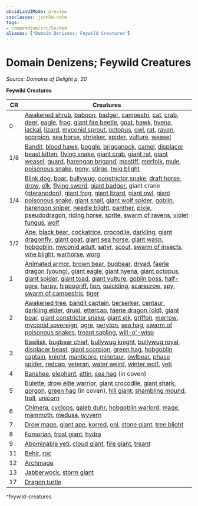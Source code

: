 ```yaml
---
obsidianUIMode: preview
cssclasses: json5e-note
tags:
- compendium/src/5e/dod
aliases: ["Domain Denizens; Feywild Creatures"]
---
```

# Domain Denizens; Feywild Creatures
*Source: Domains of Delight p. 20* 

**Feywild Creatures**

| CR | Creatures |
|----|-----------|
| 0 | [Awakened shrub](/3-Mechanics/CLI/bestiary/plant/awakened-shrub.md), [baboon](/3-Mechanics/CLI/bestiary/beast/baboon.md), [badger](/3-Mechanics/CLI/bestiary/beast/badger.md), [campestri](/3-Mechanics/CLI/bestiary/plant/campestri-wbtw.md), [cat](/3-Mechanics/CLI/bestiary/beast/cat.md), [crab](/3-Mechanics/CLI/bestiary/beast/crab.md), [deer](/3-Mechanics/CLI/bestiary/beast/deer.md), [eagle](/3-Mechanics/CLI/bestiary/beast/eagle.md), [frog](/3-Mechanics/CLI/bestiary/beast/frog.md), [giant fire beetle](/3-Mechanics/CLI/bestiary/beast/giant-fire-beetle.md), [goat](/3-Mechanics/CLI/bestiary/beast/goat.md), [hawk](/3-Mechanics/CLI/bestiary/beast/hawk.md), [hyena](/3-Mechanics/CLI/bestiary/beast/hyena.md), [jackal](/3-Mechanics/CLI/bestiary/beast/jackal.md), [lizard](/3-Mechanics/CLI/bestiary/beast/lizard.md), [myconid sprout](/3-Mechanics/CLI/bestiary/plant/myconid-sprout.md), [octopus](/3-Mechanics/CLI/bestiary/beast/octopus.md), [owl](/3-Mechanics/CLI/bestiary/beast/owl.md), [rat](/3-Mechanics/CLI/bestiary/beast/rat.md), [raven](/3-Mechanics/CLI/bestiary/beast/raven.md), [scorpion](/3-Mechanics/CLI/bestiary/beast/scorpion.md), [sea horse](/3-Mechanics/CLI/bestiary/beast/sea-horse.md), [shrieker](/3-Mechanics/CLI/bestiary/plant/shrieker.md), [spider](/3-Mechanics/CLI/bestiary/beast/spider.md), [vulture](/3-Mechanics/CLI/bestiary/beast/vulture.md), [weasel](/3-Mechanics/CLI/bestiary/beast/weasel.md) |
| 1/8 | [Bandit](/3-Mechanics/CLI/bestiary/humanoid/bandit.md), [blood hawk](/3-Mechanics/CLI/bestiary/beast/blood-hawk.md), [boggle](/3-Mechanics/CLI/bestiary/fey/boggle-mpmm.md), [brigganock](/3-Mechanics/CLI/bestiary/fey/brigganock-wbtw.md), [camel](/3-Mechanics/CLI/bestiary/beast/camel.md), [displacer beast kitten](/3-Mechanics/CLI/bestiary/monstrosity/displacer-beast-kitten-wbtw.md), [flying snake](/3-Mechanics/CLI/bestiary/beast/flying-snake.md), [giant crab](/3-Mechanics/CLI/bestiary/beast/giant-crab.md), [giant rat](/3-Mechanics/CLI/bestiary/beast/giant-rat.md), [giant weasel](/3-Mechanics/CLI/bestiary/beast/giant-weasel.md), [guard](/3-Mechanics/CLI/bestiary/humanoid/guard.md), [harengon brigand](/3-Mechanics/CLI/bestiary/humanoid/harengon-brigand-wbtw.md), [mastiff](/3-Mechanics/CLI/bestiary/beast/mastiff.md), [merfolk](/3-Mechanics/CLI/bestiary/humanoid/merfolk.md), [mule](/3-Mechanics/CLI/bestiary/beast/mule.md), [poisonous snake](/3-Mechanics/CLI/bestiary/beast/poisonous-snake.md), [pony](/3-Mechanics/CLI/bestiary/beast/pony.md), [stirge](/3-Mechanics/CLI/bestiary/beast/stirge.md), [twig blight](/3-Mechanics/CLI/bestiary/plant/twig-blight.md) |
| 1/4 | [Blink dog](/3-Mechanics/CLI/bestiary/fey/blink-dog.md), [boar](/3-Mechanics/CLI/bestiary/beast/boar.md), [bullywug](/3-Mechanics/CLI/bestiary/humanoid/bullywug.md), [constrictor snake](/3-Mechanics/CLI/bestiary/beast/constrictor-snake.md), [draft horse](/3-Mechanics/CLI/bestiary/beast/draft-horse.md), [drow](/3-Mechanics/CLI/bestiary/humanoid/drow.md), [elk](/3-Mechanics/CLI/bestiary/beast/elk.md), [flying sword](/3-Mechanics/CLI/bestiary/construct/flying-sword.md), [giant badger](/3-Mechanics/CLI/bestiary/beast/giant-badger.md), giant crane ([pteranodon](/3-Mechanics/CLI/bestiary/beast/pteranodon.md)), [giant frog](/3-Mechanics/CLI/bestiary/beast/giant-frog.md), [giant lizard](/3-Mechanics/CLI/bestiary/beast/giant-lizard.md), [giant owl](/3-Mechanics/CLI/bestiary/beast/giant-owl.md), [giant poisonous snake](/3-Mechanics/CLI/bestiary/beast/giant-poisonous-snake.md), [giant snail](/3-Mechanics/CLI/bestiary/beast/giant-snail-wbtw.md), [giant wolf spider](/3-Mechanics/CLI/bestiary/beast/giant-wolf-spider.md), [goblin](/3-Mechanics/CLI/bestiary/humanoid/goblin.md), [harengon sniper](/3-Mechanics/CLI/bestiary/humanoid/harengon-sniper-wbtw.md), [needle blight](/3-Mechanics/CLI/bestiary/plant/needle-blight.md), [panther](/3-Mechanics/CLI/bestiary/beast/panther.md), [pixie](/3-Mechanics/CLI/bestiary/fey/pixie.md), [pseudodragon](/3-Mechanics/CLI/bestiary/dragon/pseudodragon.md), [riding horse](/3-Mechanics/CLI/bestiary/beast/riding-horse.md), [sprite](/3-Mechanics/CLI/bestiary/fey/sprite.md), [swarm of ravens](/3-Mechanics/CLI/bestiary/beast/swarm-of-ravens.md), [violet fungus](/3-Mechanics/CLI/bestiary/plant/violet-fungus.md), [wolf](/3-Mechanics/CLI/bestiary/beast/wolf.md) |
| 1/2 | [Ape](/3-Mechanics/CLI/bestiary/beast/ape.md), [black bear](/3-Mechanics/CLI/bestiary/beast/black-bear.md), [cockatrice](/3-Mechanics/CLI/bestiary/monstrosity/cockatrice.md), [crocodile](/3-Mechanics/CLI/bestiary/beast/crocodile.md), [darkling](/3-Mechanics/CLI/bestiary/fey/darkling-mpmm.md), [giant dragonfly](/3-Mechanics/CLI/bestiary/beast/giant-dragonfly-wbtw.md), [giant goat](/3-Mechanics/CLI/bestiary/beast/giant-goat.md), [giant sea horse](/3-Mechanics/CLI/bestiary/beast/giant-sea-horse.md), [giant wasp](/3-Mechanics/CLI/bestiary/beast/giant-wasp.md), [hobgoblin](/3-Mechanics/CLI/bestiary/humanoid/hobgoblin.md), [myconid adult](/3-Mechanics/CLI/bestiary/plant/myconid-adult.md), [satyr](/3-Mechanics/CLI/bestiary/fey/satyr.md), [scout](/3-Mechanics/CLI/bestiary/humanoid/scout.md), [swarm of insects](/3-Mechanics/CLI/bestiary/beast/swarm-of-insects.md), [vine blight](/3-Mechanics/CLI/bestiary/plant/vine-blight.md), [warhorse](/3-Mechanics/CLI/bestiary/beast/warhorse.md), [worg](/3-Mechanics/CLI/bestiary/monstrosity/worg.md) |
| 1 | [Animated armor](/3-Mechanics/CLI/bestiary/construct/animated-armor.md), [brown bear](/3-Mechanics/CLI/bestiary/beast/brown-bear.md), [bugbear](/3-Mechanics/CLI/bestiary/humanoid/bugbear.md), [dryad](/3-Mechanics/CLI/bestiary/fey/dryad.md), [faerie dragon (young)](/3-Mechanics/CLI/bestiary/dragon/faerie-dragon-red.md), [giant eagle](/3-Mechanics/CLI/bestiary/beast/giant-eagle.md), [giant hyena](/3-Mechanics/CLI/bestiary/beast/giant-hyena.md), [giant octopus](/3-Mechanics/CLI/bestiary/beast/giant-octopus.md), [giant spider](/3-Mechanics/CLI/bestiary/beast/giant-spider.md), [giant toad](/3-Mechanics/CLI/bestiary/beast/giant-toad.md), [giant vulture](/3-Mechanics/CLI/bestiary/beast/giant-vulture.md), [goblin boss](/3-Mechanics/CLI/bestiary/humanoid/goblin-boss.md), [half-ogre](/3-Mechanics/CLI/bestiary/giant/half-ogre-ogrillon.md), [harpy](/3-Mechanics/CLI/bestiary/monstrosity/harpy.md), [hippogriff](/3-Mechanics/CLI/bestiary/monstrosity/hippogriff.md), [lion](/3-Mechanics/CLI/bestiary/beast/lion.md), [quickling](/3-Mechanics/CLI/bestiary/fey/quickling-mpmm.md), [scarecrow](/3-Mechanics/CLI/bestiary/construct/scarecrow.md), [spy](/3-Mechanics/CLI/bestiary/humanoid/spy.md), [swarm of campestris](/3-Mechanics/CLI/bestiary/plant/swarm-of-campestris-wbtw.md), [tiger](/3-Mechanics/CLI/bestiary/beast/tiger.md) |
| 2 | [Awakened tree](/3-Mechanics/CLI/bestiary/plant/awakened-tree.md), [bandit captain](/3-Mechanics/CLI/bestiary/humanoid/bandit-captain.md), [berserker](/3-Mechanics/CLI/bestiary/humanoid/berserker.md), [centaur](/3-Mechanics/CLI/bestiary/monstrosity/centaur.md), [darkling elder](/3-Mechanics/CLI/bestiary/fey/darkling-elder-mpmm.md), [druid](/3-Mechanics/CLI/bestiary/humanoid/druid.md), [ettercap](/3-Mechanics/CLI/bestiary/monstrosity/ettercap.md), [faerie dragon (old)](/3-Mechanics/CLI/bestiary/dragon/faerie-dragon-violet.md), [giant boar](/3-Mechanics/CLI/bestiary/beast/giant-boar.md), [giant constrictor snake](/3-Mechanics/CLI/bestiary/beast/giant-constrictor-snake.md), [giant elk](/3-Mechanics/CLI/bestiary/beast/giant-elk.md), [griffon](/3-Mechanics/CLI/bestiary/monstrosity/griffon.md), [merrow](/3-Mechanics/CLI/bestiary/monstrosity/merrow.md), [myconid sovereign](/3-Mechanics/CLI/bestiary/plant/myconid-sovereign.md), [ogre](/3-Mechanics/CLI/bestiary/giant/ogre.md), [peryton](/3-Mechanics/CLI/bestiary/monstrosity/peryton.md), [sea hag](/3-Mechanics/CLI/bestiary/fey/sea-hag.md), [swarm of poisonous snakes](/3-Mechanics/CLI/bestiary/beast/swarm-of-poisonous-snakes.md), [treant sapling](/3-Mechanics/CLI/bestiary/plant/treant-sapling-wbtw.md), [will-o'-wisp](/3-Mechanics/CLI/bestiary/undead/will-o-wisp.md) |
| 3 | [Basilisk](/3-Mechanics/CLI/bestiary/monstrosity/basilisk.md), [bugbear chief](/3-Mechanics/CLI/bestiary/humanoid/bugbear-chief.md), [bullywug knight](/3-Mechanics/CLI/bestiary/humanoid/bullywug-knight-wbtw.md), [bullywug royal](/3-Mechanics/CLI/bestiary/humanoid/bullywug-royal-gos.md), [displacer beast](/3-Mechanics/CLI/bestiary/monstrosity/displacer-beast.md), [giant scorpion](/3-Mechanics/CLI/bestiary/beast/giant-scorpion.md), [green hag](/3-Mechanics/CLI/bestiary/fey/green-hag.md), [hobgoblin captain](/3-Mechanics/CLI/bestiary/humanoid/hobgoblin-captain.md), [knight](/3-Mechanics/CLI/bestiary/humanoid/knight.md), [manticore](/3-Mechanics/CLI/bestiary/monstrosity/manticore.md), [minotaur](/3-Mechanics/CLI/bestiary/monstrosity/minotaur.md), [owlbear](/3-Mechanics/CLI/bestiary/monstrosity/owlbear.md), [phase spider](/3-Mechanics/CLI/bestiary/monstrosity/phase-spider.md), [redcap](/3-Mechanics/CLI/bestiary/fey/redcap-mpmm.md), [veteran](/3-Mechanics/CLI/bestiary/humanoid/veteran.md), [water weird](/3-Mechanics/CLI/bestiary/elemental/water-weird.md), [winter wolf](/3-Mechanics/CLI/bestiary/monstrosity/winter-wolf.md), [yeti](/3-Mechanics/CLI/bestiary/monstrosity/yeti.md) |
| 4 | [Banshee](/3-Mechanics/CLI/bestiary/undead/banshee.md), [elephant](/3-Mechanics/CLI/bestiary/beast/elephant.md), [ettin](/3-Mechanics/CLI/bestiary/giant/ettin.md), [sea hag](/3-Mechanics/CLI/bestiary/fey/sea-hag.md) (in coven) |
| 5 | [Bulette](/3-Mechanics/CLI/bestiary/monstrosity/bulette.md), [drow elite warrior](/3-Mechanics/CLI/bestiary/humanoid/drow-elite-warrior.md), [giant crocodile](/3-Mechanics/CLI/bestiary/beast/giant-crocodile.md), [giant shark](/3-Mechanics/CLI/bestiary/beast/giant-shark.md), [gorgon](/3-Mechanics/CLI/bestiary/monstrosity/gorgon.md), [green hag](/3-Mechanics/CLI/bestiary/fey/green-hag.md) (in coven), [hill giant](/3-Mechanics/CLI/bestiary/giant/hill-giant.md), [shambling mound](/3-Mechanics/CLI/bestiary/plant/shambling-mound.md), [troll](/3-Mechanics/CLI/bestiary/giant/troll.md), [unicorn](/3-Mechanics/CLI/bestiary/celestial/unicorn.md) |
| 6 | [Chimera](/3-Mechanics/CLI/bestiary/monstrosity/chimera.md), [cyclops](/3-Mechanics/CLI/bestiary/giant/cyclops.md), [galeb duhr](/3-Mechanics/CLI/bestiary/elemental/galeb-duhr.md), [hobgoblin warlord](/3-Mechanics/CLI/bestiary/humanoid/hobgoblin-warlord.md), [mage](/3-Mechanics/CLI/bestiary/humanoid/mage.md), [mammoth](/3-Mechanics/CLI/bestiary/beast/mammoth.md), [medusa](/3-Mechanics/CLI/bestiary/monstrosity/medusa.md), [wyvern](/3-Mechanics/CLI/bestiary/dragon/wyvern.md) |
| 7 | [Drow mage](/3-Mechanics/CLI/bestiary/humanoid/drow-mage.md), [giant ape](/3-Mechanics/CLI/bestiary/beast/giant-ape.md), [korred](/3-Mechanics/CLI/bestiary/fey/korred-mpmm.md), [oni](/3-Mechanics/CLI/bestiary/giant/oni.md), [stone giant](/3-Mechanics/CLI/bestiary/giant/stone-giant.md), [tree blight](/3-Mechanics/CLI/bestiary/plant/tree-blight-cos.md) |
| 8 | [Fomorian](/3-Mechanics/CLI/bestiary/giant/fomorian.md), [frost giant](/3-Mechanics/CLI/bestiary/giant/frost-giant.md), [hydra](/3-Mechanics/CLI/bestiary/monstrosity/hydra.md) |
| 9 | [Abominable yeti](/3-Mechanics/CLI/bestiary/monstrosity/abominable-yeti.md), [cloud giant](/3-Mechanics/CLI/bestiary/giant/cloud-giant.md), [fire giant](/3-Mechanics/CLI/bestiary/giant/fire-giant.md), [treant](/3-Mechanics/CLI/bestiary/plant/treant.md) |
| 11 | [Behir](/3-Mechanics/CLI/bestiary/monstrosity/behir.md), [roc](/3-Mechanics/CLI/bestiary/monstrosity/roc.md) |
| 12 | [Archmage](/3-Mechanics/CLI/bestiary/humanoid/archmage.md) |
| 13 | [Jabberwock](/3-Mechanics/CLI/bestiary/dragon/jabberwock-wbtw.md), [storm giant](/3-Mechanics/CLI/bestiary/giant/storm-giant.md) |
| 17 | [Dragon turtle](/3-Mechanics/CLI/bestiary/dragon/dragon-turtle.md) |
^feywild-creatures
